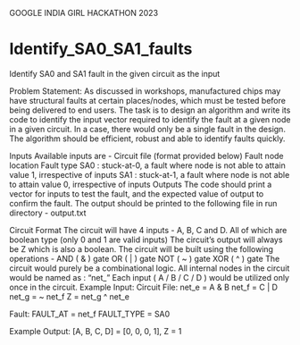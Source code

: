 GOOGLE INDIA GIRL HACKATHON 2023

# Identify_SA0_SA1_faults
Identify SA0 and SA1 fault in the given circuit as the input

Problem Statement:
As discussed in workshops, manufactured chips may have structural faults at certain places/nodes, which must be tested before being delivered to end users.
The task is to design an algorithm and write its code to identify the input vector required to identify the fault at a given node in a given circuit.
In a case, there would only be a single fault in the design.
The algorithm should be efficient, robust and able to identify faults quickly.

Inputs
Available inputs are -
Circuit file (format provided below)
Fault node location
Fault type
SA0 : stuck-at-0, a fault where node is not able to attain value 1, irrespective of inputs
SA1 : stuck-at-1, a fault where node is not able to attain value 0, irrespective of inputs
Outputs
The code should print a vector for inputs to test the fault, and the expected value of output to confirm the fault.
The output should be printed to the following file in run directory - output.txt

Circuit Format
The circuit will have 4 inputs - A, B, C and D. All of which are boolean type (only 0 and 1 are valid inputs)
The circuit’s output will always be Z which is also a boolean.
The circuit will be built using the following operations -
AND ( & ) gate
OR ( | ) gate
NOT ( ~ ) gate
XOR ( ^ ) gate
The circuit would purely be a combinational logic.
All internal nodes in the circuit would be named as : “net_<alphanumeric string>”
Each input ( A / B / C / D ) would be utilized only once in the circuit.
Example Input:
Circuit File:
net_e = A & B
net_f = C | D
net_g = ~ net_f
Z = net_g ^ net_e





Fault: 
FAULT_AT = net_f
FAULT_TYPE = SA0


Example Output:
[A, B, C, D] = [0, 0, 0, 1], Z = 1
